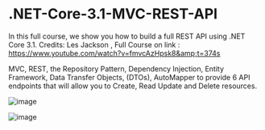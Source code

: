 # .NET-Core-3.1-MVC-REST-API

In this full course, we show you how to build a full REST API using .NET Core 3.1.
Credits: Les Jackson  , Full Course on link : https://www.youtube.com/watch?v=fmvcAzHpsk8&amp;t=374s

MVC, REST, the Repository Pattern, Dependency Injection, Entity Framework, Data Transfer Objects, (DTOs), AutoMapper to provide 6 API endpoints that will allow you to Create, Read Update and Delete resources.

![image](https://user-images.githubusercontent.com/49925421/90770546-3bb67e00-e2f2-11ea-8932-17345061ae3c.png)


![image](https://user-images.githubusercontent.com/49925421/90988359-79d1cd00-e592-11ea-8bad-990f6b2164ec.png)
